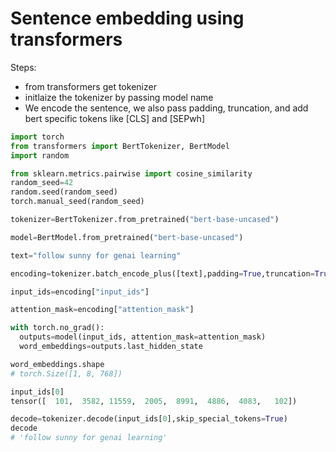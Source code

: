 # Sentence embedding using transformers

Steps:

* from transformers get tokenizer
* initlaize the tokenizer by passing model name
* We encode the sentence, we also pass padding, truncation, and add bert specific tokens like \[CLS] and \[SEPwh]

```python
import torch
from transformers import BertTokenizer, BertModel
import random

from sklearn.metrics.pairwise import cosine_similarity
random_seed=42
random.seed(random_seed)
torch.manual_seed(random_seed)

tokenizer=BertTokenizer.from_pretrained("bert-base-uncased")

model=BertModel.from_pretrained("bert-base-uncased")

text="follow sunny for genai learning"

encoding=tokenizer.batch_encode_plus([text],padding=True,truncation=True,return_tensors="pt",add_special_tokens=True)

input_ids=encoding["input_ids"]

attention_mask=encoding["attention_mask"]

with torch.no_grad():
  outputs=model(input_ids, attention_mask=attention_mask)
  word_embeddings=outputs.last_hidden_state

word_embeddings.shape
# torch.Size([1, 8, 768])

input_ids[0]
tensor([  101,  3582, 11559,  2005,  8991,  4886,  4083,   102])

decode=tokenizer.decode(input_ids[0],skip_special_tokens=True)
decode
# 'follow sunny for genai learning'
```
